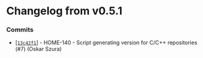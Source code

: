 # Changelog from v0.5.1
### Commits
* [[`13c42f1`](http://github.com/oskarszura/smart-home-agent-esp8266/commit/13c42f111a3f586fd963be11ac06e4697d2570c9)] - HOME-140 - Script generating version for C/C++ repositories (#7) (Oskar Szura)